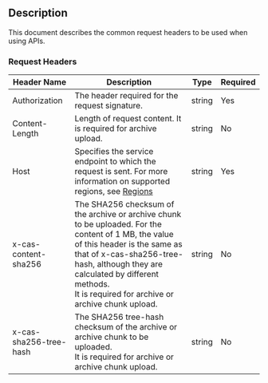 ## Description

This document describes the common request headers to be used when using APIs.

### Request Headers

| Header Name | Description | Type | Required |
| ---------------------- | ---------------------------------------- | ------ | ---- |
| Authorization | The header required for the request signature. | string | Yes |
| Content-Length | Length of request content. It is required for archive upload. | string | No    |
| Host | Specifies the service endpoint to which the request is sent. For more information on supported regions, see [Regions](/document/product/572/8727#.E5.9C.B0.E5.9F.9F---region) | string | Yes |
| x-cas-content-sha256 | The SHA256 checksum of the archive or archive chunk to be uploaded. For the content of 1 MB, the value of this header is the same as that of x-cas-sha256-tree-hash, although they are calculated by different methods.<br /> It is required for archive or archive chunk upload. | string | No    |
| x-cas-sha256-tree-hash | The SHA256 tree-hash checksum of the archive or archive chunk to be uploaded. <br />It is required for archive or archive chunk upload. | string | No    |

